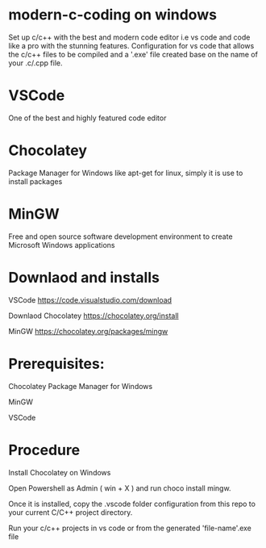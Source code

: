 # modern-c-coding on windows
Set up c/c++ with the best and modern code editor i.e vs code and code like a pro with the stunning features.
Configuration for vs code that allows the c/c++ files to be compiled and a '.exe' file created base on the name of your .c/.cpp file.

# VSCode
One of the best and highly featured code editor
# Chocolatey
Package Manager for Windows like apt-get for linux, simply it is use to install packages
# MinGW
Free and open source software development environment to create Microsoft Windows applications

# Downlaod and installs

VSCode https://code.visualstudio.com/download

Downlaod Chocolatey https://chocolatey.org/install

MinGW https://chocolatey.org/packages/mingw


# Prerequisites:

Chocolatey Package Manager for Windows

MinGW

VSCode

# Procedure
Install Chocolatey on Windows

Open Powershell as Admin ( win + X ) and run choco install mingw.

Once it is installed, copy the .vscode folder configuration from this repo to your current C/C++ project directory.

Run your c/c++ projects in vs code or from the generated 'file-name'.exe file
